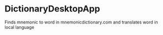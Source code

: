 # DictionaryDesktopApp
Finds mnemonic to word in mnemonicdictionary.com and translates word in local language
